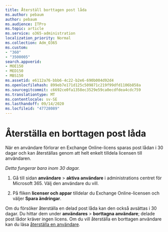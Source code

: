 ```yaml
---
title: Återställ borttagen post låda
ms.author: pebaum
author: pebaum
ms.audience: ITPro
ms.topic: article
ms.service: o365-administration
localization_priority: Normal
ms.collection: Adm_O365
ms.custom:
- "360"
- "3500005"
search.appverid:
- MOE150
- MED150
- MBS150
ms.assetid: e6112a76-bbb6-4c22-b2e6-690b004d92d4
ms.openlocfilehash: 899eb7e171d125c509871c219f99dfd1106b858a
ms.sourcegitcommit: c6692ce0fa1358ec3529e59ca0ecdfdea4cdc759
ms.translationtype: MT
ms.contentlocale: sv-SE
ms.lasthandoff: 09/14/2020
ms.locfileid: "47728089"
---
```

# <a name="restore-a-deleted-mailbox"></a>Återställa en borttagen post låda

När en användare förlorar en Exchange Online-licens sparas post lådan i 30 dagar och kan återställas genom att helt enkelt tilldela licensen till användaren.
  
 *Detta fungerar bara inom 30 dagar.*  
  
1. Gå till sidan **användare** \> **aktiva användare** i administrations centret för Microsoft 365. Välj den användare du vill.

2. På fliken **licenser och appar** tilldelar du Exchange Online-licensen och väljer **Spara ändringar**.

Om du försöker återställa en delad post låda kan den också avsättas i 30 dagar. Du hittar dem under **användares** \> **borttagna användare**; delade post lådor kräver ingen licens. Om du vill återställa en borttagen användare kan du läsa [återställa en användare](https://docs.microsoft.com/microsoft-365/admin/add-users/restore-user).
  